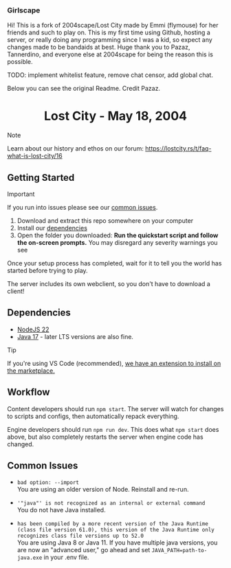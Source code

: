 <h3>Girlscape</h3>
Hi! This is a fork of 2004scape/Lost City made by Emmi (flymouse) for her friends and such to play on.
This is my first time using Github, hosting a server, or really doing any programming since I was a kid, so expect any changes made to be bandaids at best. Huge thank you to Pazaz, Tannerdino, and everyone else at 2004scape for being the reason this is possible.

TODO: implement whitelist feature, remove chat censor, add global chat.

Below you can see the original Readme. Credit Pazaz.
<div align="center">
<h1>Lost City - May 18, 2004</h1>
</div>

> [!NOTE]
> Learn about our history and ethos on our forum: https://lostcity.rs/t/faq-what-is-lost-city/16

## Getting Started

> [!IMPORTANT]
> If you run into issues please see our [common issues](#common-issues).

1. Download and extract this repo somewhere on your computer
2. Install our [dependencies](#environment-dependencies)
3. Open the folder you downloaded: **Run the quickstart script and follow the on-screen prompts.** You may disregard any severity warnings you see

Once your setup process has completed, wait for it to tell you the world has started before trying to play.

The server includes its own webclient, so you don't have to download a client!

## Dependencies

- [NodeJS 22](https://nodejs.org/)
- [Java 17](https://adoptium.net/) - later LTS versions are also fine.

> [!TIP]
> If you're using VS Code (recommended), [we have an extension to install on the marketplace.](https://marketplace.visualstudio.com/items?itemName=2004scape.runescriptlanguage)

## Workflow

Content developers should run `npm start`. The server will watch for changes to scripts and configs, then automatically repack everything.

Engine developers should run `npm run dev`. This does what `npm start` does above, but also completely restarts the server when engine code has changed.

## Common Issues

* `bad option: --import`  
You are using an older version of Node. Reinstall and re-run.

* `'"java"' is not recognized as an internal or external command`  
You do not have Java installed.

* `has been compiled by a more recent version of the Java Runtime (class file version 61.0), this version of the Java Runtime only recognizes class file versions up to 52.0`  
You are using Java 8 or Java 11. If you have multiple java versions, you are now an "advanced user," go ahead and set `JAVA_PATH=path-to-java.exe` in your .env file.
